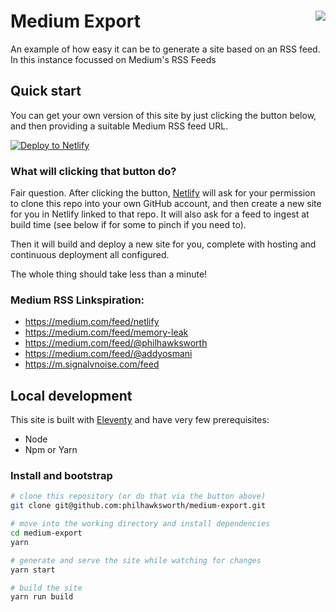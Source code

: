 
<h1>Medium Export<a href='https://app.netlify.com/sites/rss-jamstack/deploys'><img align="right" src='https://api.netlify.com/api/v1/badges/8ecd045e-8f66-4d4e-9656-85c1f11d3736/deploy-status'/></a></h1>

An example of how easy it can be to generate a site based on an RSS feed. In this instance focussed on Medium's RSS Feeds



## Quick start

You can get your own version of this site by just clicking the button below, and then providing a suitable Medium RSS feed URL.

[![Deploy to Netlify](https://www.netlify.com/img/deploy/button.svg)](https://app.netlify.com/start/deploy?repository=https://github.com/samuelpath/medium-export)


### What will clicking that button do?

Fair question. After clicking the button, [Netlify](https://www.netlify.com) will ask for your permission to clone this repo into your own GitHub account, and then create a new site for you in Netlify linked to that repo. It will also ask for a feed to ingest at build time (see below if for some to pinch if you need to).

Then it will build and deploy a new site for you, complete with hosting and continuous deployment all configured.

The whole thing should take less than a minute!

### Medium RSS Linkspiration:

- https://medium.com/feed/netlify
- https://medium.com/feed/memory-leak
- https://medium.com/feed/@philhawksworth
- https://medium.com/feed/@addyosmani
- https://m.signalvnoise.com/feed


## Local development

This site is built with [Eleventy](https://11ty.io) and have very few prerequisites:

- Node
- Npm or Yarn

### Install and bootstrap

```bash
# clone this repository (or do that via the button above)
git clone git@github.com:philhawksworth/medium-export.git

# move into the working directory and install dependencies
cd medium-export
yarn

# generate and serve the site while watching for changes
yarn start

# build the site
yarn run build

```
